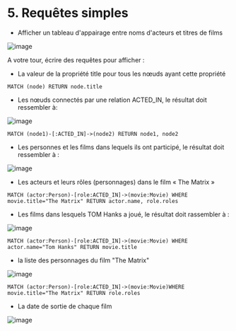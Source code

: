 # 5. Requêtes simples

* Afficher un tableau d'appairage entre noms d'acteurs et titres de films

![image](https://user-images.githubusercontent.com/73080397/226095572-fe202757-6694-4ae6-9ab5-87f69cad2078.png)

A votre tour, écrire des requêtes pour afficher :

* La valeur de la propriété title pour tous les nœuds ayant cette propriété
```cypher
MATCH (node) RETURN node.title
```

* Les nœuds connectés par une relation ACTED_IN, le résultat doit ressembler à:

![image](https://user-images.githubusercontent.com/73080397/226097604-4ccaa949-fd36-43b5-a3b0-20faee58aee0.png)

```cypher
MATCH (node1)-[:ACTED_IN]->(node2) RETURN node1, node2
```

* Les personnes et les films dans lequels ils ont participé, le résultat doit ressembler à :

![image](https://user-images.githubusercontent.com/73080397/226097813-1d71a287-b205-45c0-a10e-cfe29bf3b9d5.png)

* Les acteurs et leurs rôles (personnages) dans le film « The Matrix »

```cypher
MATCH (actor:Person)-[role:ACTED_IN]->(movie:Movie) WHERE movie.title="The Matrix" RETURN actor.name, role.roles
```

* Les films dans lesquels TOM Hanks a joué, le résultat doit rassembler à :

![image](https://user-images.githubusercontent.com/73080397/226098001-9f3611f3-a6b8-45b2-a75e-17606ba4080a.png)

```cypher
MATCH (actor:Person)-[role:ACTED_IN]->(movie:Movie) WHERE actor.name="Tom Hanks" RETURN movie.title
```

* la liste des personnages du film "The Matrix"

![image](https://user-images.githubusercontent.com/73080397/226098123-ccb717d1-1a6b-4cf1-960d-3804116f286f.png)

```cypher
MATCH (actor:Person)-[role:ACTED_IN]->(movie:Movie)WHERE movie.title="The Matrix" RETURN role.roles
```

* La date de sortie de chaque film


![image](https://user-images.githubusercontent.com/73080397/226098231-e3ec48b4-2ae5-44a3-a680-d0e0942036bd.png)







